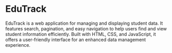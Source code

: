 # EduTrack
EduTrack is a web application for managing and displaying student data. It features search, pagination, and easy navigation to help users find and view student information efficiently. Built with HTML, CSS, and JavaScript, it offers a user-friendly interface for an enhanced data management experience.
